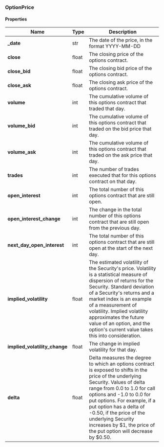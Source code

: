 

[//]: # (CLASS:OptionPrice)

[//]: # (KIND:object)

### OptionPrice

#### Properties

[//]: # (START_DEFINITION)

Name | Type | Description
------------ | ------------- | -------------
**_date** | str | The date of the price, in the format YYYY-MM-DD &nbsp;
**close** | float | The closing price of the options contract. &nbsp;
**close_bid** | float | The closing bid price of the options contract. &nbsp;
**close_ask** | float | The closing ask price of the options contract. &nbsp;
**volume** | int | The cumulative volume of this options contract that traded that day. &nbsp;
**volume_bid** | int | The cumulative volume of this options contract that traded on the bid price that day. &nbsp;
**volume_ask** | int | The cumulative volume of this options contract that traded on the ask price that day. &nbsp;
**trades** | int | The number of trades executed that for this options contract on that day. &nbsp;
**open_interest** | int | The total number of this options contract that are still open. &nbsp;
**open_interest_change** | int | The change in the total number of this options contract that are still open from the previous day. &nbsp;
**next_day_open_interest** | int | The total number of this options contract that are still open at the start of the next day. &nbsp;
**implied_volatility** | float | The estimated volatility of the Security&#39;s price. Volatility is a statistical measure of dispersion of returns for the Security. Standard deviation of a Security&#39;s returns and a market index is an example of a measurement of volatility. Implied volatility approximates the future value of an option, and the option&#39;s current value takes this into consideration. &nbsp;
**implied_volatility_change** | float | The change in implied volatility for that day. &nbsp;
**delta** | float | Delta measures the degree to which an options contract is exposed to shifts in the price of the underlying Security. Values of delta range from 0.0 to 1.0 for call options and -1.0 to 0.0 for put options. For example, if a put option has a delta of -0.50, if the price of the underlying Security increases by $1, the price of the put option will decrease by $0.50. &nbsp;

[//]: # (END_DEFINITION)



